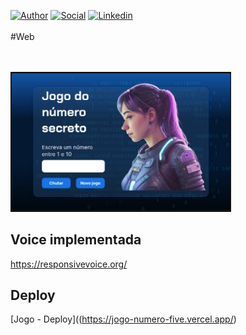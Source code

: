 [![Author](https://img.shields.io/badge/Dev-Nadi%20Duno-blueviolet%20)](https://portfolio-nadi.vercel.app/)
[![Social](https://img.shields.io/twitter/follow/nadiduno?label=%40nadiduno&style=social)](https://twitter.com/nadiduno)
[![Linkedin](https://img.shields.io/badge/in-Nadi%20Duno-blue)](https://www.linkedin.com/in/nadiduno/)
<br />
<br />
#Web 

<br />
<br />

<div>
  <img 
    alt="Portfólio de Nadi Duno"
    src="https://github.com/nadiduno/logicaJavaScript/blob/main/.github/App.png" 
    width="70%"
  >
  <br />
</div>

## Voice implementada
https://responsivevoice.org/

## Deploy
[Jogo - Deploy]((https://jogo-numero-five.vercel.app/)
